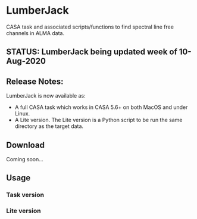 # LumberJack
CASA task and associated scripts/functions to find spectral line free channels in ALMA data.

## STATUS: LumberJack being updated week of 10-Aug-2020

## Release Notes:
LumberJack is now available as:
 - A full CASA task which works in CASA 5.6+ on both MacOS and under Linux.
 - A Lite version. The Lite version is a Python script to be run the same directory as the target data.
 
 ## Download
 Coming soon...
 
 ## Usage
 ### Task version
 
 
 ### Lite version
